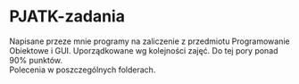 # PJATK-zadania  

Napisane przeze mnie programy na zaliczenie z przedmiotu Programowanie Obiektowe i GUI. Uporządkowane wg kolejności zajęć. Do tej pory ponad 90% punktów.  
Polecenia w poszczególnych folderach.